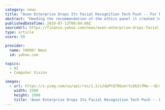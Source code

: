 ```yaml
---
category: news
title: "Axon Enterprise Drops Its Facial Recognition Tech Push -- For Now"
abstract: "Heeding the recommendation of the ethics panel it created to study the issue, stun gun and body camera maker Axon Enterprise (NASDAQ: AAXN) has announced it will not move forward with ..."
publishedDateTime: 2019-07-13T00:04:00Z
sourceUrl: https://finance.yahoo.com/news/axon-enterprise-drops-facial-recognition-234500693.html
type: article
score: 59

provider:
  name: YAHOO! News
  id: yahoo.com

topics:
  - AI
  - Computer Vision

images:
  - url: https://s.yimg.com/uu/api/res/1.2/xJdpPtQ78GunrtL6b2sfMw--~B/aD0xOTk4O3c9MzMwMDtzbT0xO2FwcGlkPXl0YWNoeW9u/http://media.zenfs.com/en-US/homerun/motleyfool.com/2f27977f90455f1e163a6b2c10705dfd
    width: 3300
    height: 1998
    title: "Axon Enterprise Drops Its Facial Recognition Tech Push -- For Now"
---
```

